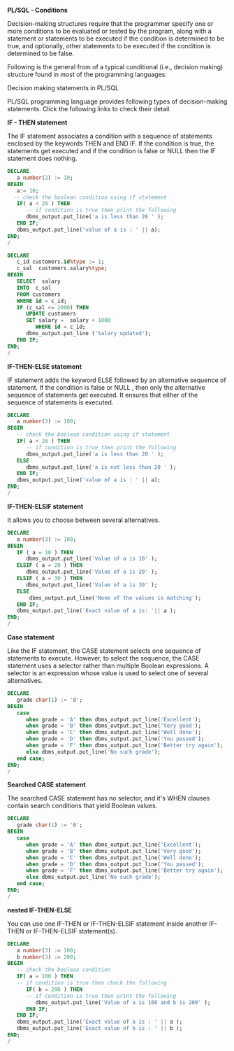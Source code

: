 **PL/SQL - Conditions**

Decision-making structures require that the programmer specify one or more conditions to be evaluated or tested by the program, along with a statement or statements to be executed if the condition is determined to be true, and optionally, other statements to be executed if the condition is determined to be false.

Following is the general from of a typical conditional (i.e., decision making) structure found in most of the programming languages:

Decision making statements in PL/SQL

PL/SQL programming language provides following types of decision-making statements. Click the following links to check their detail.

**IF - THEN statement**

The IF statement associates a condition with a sequence of statements enclosed by the keywords THEN and END IF. If the condition is true, the statements get executed and if the condition is false or NULL then the IF statement does nothing.
```sql
DECLARE
   a number(2) := 10;
BEGIN
   a:= 10;
  -- check the boolean condition using if statement
   IF( a < 20 ) THEN
      -- if condition is true then print the following  
      dbms_output.put_line('a is less than 20 ' );
   END IF;
   dbms_output.put_line('value of a is : ' || a);
END;
/
```
```sql
DECLARE
   c_id customers.id%type := 1;
   c_sal  customers.salary%type;
BEGIN
   SELECT  salary
   INTO  c_sal
   FROM customers
   WHERE id = c_id;
   IF (c_sal <= 2000) THEN
      UPDATE customers
      SET salary =  salary + 1000
         WHERE id = c_id;
      dbms_output.put_line ('Salary updated');
   END IF;
END;
/
```

**IF-THEN-ELSE statement**

IF statement adds the keyword ELSE followed by an alternative sequence of statement. If the condition is false or NULL , then only the alternative sequence of statements get executed. It ensures that either of the sequence of statements is executed.
```sql
DECLARE
   a number(3) := 100;
BEGIN
   -- check the boolean condition using if statement
   IF( a < 20 ) THEN
      -- if condition is true then print the following  
      dbms_output.put_line('a is less than 20 ' );
   ELSE
      dbms_output.put_line('a is not less than 20 ' );
   END IF;
   dbms_output.put_line('value of a is : ' || a);
END;
/
```

**IF-THEN-ELSIF statement**

It allows you to choose between several alternatives.
```sql
DECLARE
   a number(3) := 100;
BEGIN
   IF ( a = 10 ) THEN
      dbms_output.put_line('Value of a is 10' );
   ELSIF ( a = 20 ) THEN
      dbms_output.put_line('Value of a is 20' );
   ELSIF ( a = 30 ) THEN
      dbms_output.put_line('Value of a is 30' );
   ELSE
       dbms_output.put_line('None of the values is matching');
   END IF;
   dbms_output.put_line('Exact value of a is: '|| a );
END;
/
```

**Case statement**

Like the IF statement, the CASE statement selects one sequence of statements to execute.
However, to select the sequence, the CASE statement uses a selector rather than multiple Boolean expressions. A selector is an expression whose value is used to select one of several alternatives.
```sql
DECLARE
   grade char(1) := 'B';
BEGIN
   case
      when grade = 'A' then dbms_output.put_line('Excellent');
      when grade = 'B' then dbms_output.put_line('Very good');
      when grade = 'C' then dbms_output.put_line('Well done');
      when grade = 'D' then dbms_output.put_line('You passed');
      when grade = 'F' then dbms_output.put_line('Better try again');
      else dbms_output.put_line('No such grade');
   end case;
END;
/
```

**Searched CASE statement**

The searched CASE statement has no selector, and it's WHEN clauses contain search conditions that yield Boolean values.
```sql
DECLARE
   grade char(1) := 'B';
BEGIN
   case
      when grade = 'A' then dbms_output.put_line('Excellent');
      when grade = 'B' then dbms_output.put_line('Very good');
      when grade = 'C' then dbms_output.put_line('Well done');
      when grade = 'D' then dbms_output.put_line('You passed');
      when grade = 'F' then dbms_output.put_line('Better try again');
      else dbms_output.put_line('No such grade');
   end case;
END;
/
```


**nested IF-THEN-ELSE**

You can use one IF-THEN or IF-THEN-ELSIF statement inside another IF-THEN or IF-THEN-ELSIF statement(s).
```sql
DECLARE
   a number(3) := 100;
   b number(3) := 200;
BEGIN
   -- check the boolean condition
   IF( a = 100 ) THEN
   -- if condition is true then check the following
      IF( b = 200 ) THEN
      -- if condition is true then print the following
         dbms_output.put_line('Value of a is 100 and b is 200' );
      END IF;
   END IF;
   dbms_output.put_line('Exact value of a is : ' || a );
   dbms_output.put_line('Exact value of b is : ' || b );
END;
/
```

